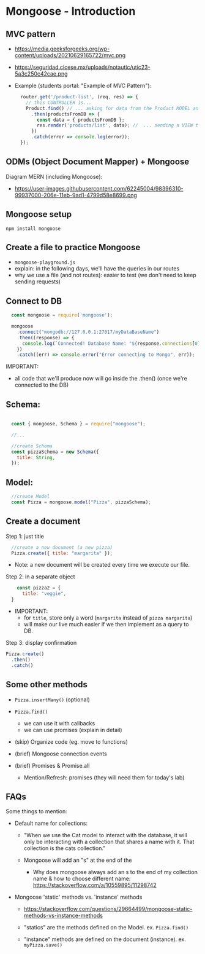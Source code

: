 

# Mongoose - Introduction


<!-- 


@to-do: 
- improve these notes
- create slides (MVC pattern, mongoose intro)


-->




## MVC pattern
  - https://media.geeksforgeeks.org/wp-content/uploads/20210629165722/mvc.png
  - https://seguridad.cicese.mx/uploads/notautic/utic23-5a3c250c42cae.png


- Example (students portal: "Example of MVC Pattern"):

  ```js
    router.get('/product-list', (req, res) => {
      // this CONTROLLER is...
      Product.find() // ... asking for data from the Product MODEL and ...
        .then(productsFromDB => {
          const data = { productsFromDB };
          res.render('products/list', data); //  ... sending a VIEW to the client
        })
        .catch(error => console.log(error));
    });
  ```
  

## ODMs (Object Document Mapper) + Mongoose


Diagram MERN (including Mongoose):
- https://user-images.githubusercontent.com/62245004/98396310-99937000-206e-11eb-9ad1-4799d58e8699.png



## Mongoose setup

`npm install mongoose`



<!--
@Luis:

Instead of the steps in the students portal, do the following
  - Start creating a basic Schema
      const productSchema = new Schema({});
  - Then create the model
  - Then Model.create()
  - Then Model.find()

-->


## Create a file to practice Mongoose

- `mongoose-playground.js`
- explain: in the following days, we'll have the queries in our routes
- why we use a file (and not routes): easier to test (we don't need to keep sending requests)



## Connect to DB


  ```js
    const mongoose = require('mongoose');

    mongoose
      .connect("mongodb://127.0.0.1:27017/myDataBaseName")
      .then((response) => {
        console.log(`Connected! Database Name: "${response.connections[0].name}"`);
      })
      .catch((err) => console.error("Error connecting to Mongo", err));

  ```

IMPORTANT:
- all code that we'll produce now will go inside the .then() (once we're connected to the DB)





## Schema:


```js

  const { mongoose, Schema } = require("mongoose");

  //...

  //create Schema
  const pizzaSchema = new Schema({
    title: String,
  }); 
```


## Model:


```js
  //create Model
  const Pizza = mongoose.model("Pizza", pizzaSchema);
```




<!-- 

SKIP: instance + save.


Students portal: 


```
  const kitty = new Cat({ name: 'Ironhacker' });

  kitty
  .save()
  .then(newCat => console.log(`A new cat is created: ${newCat}!`))
  .catch(err => console.log(`Error while creating a new cat: ${err}`));
```

-->


## Create a document


Step 1: just title

  ```js
    //create a new document (a new pizza)
    Pizza.create({ title: "margarita" });
  ```

  <!-- @Luis: for title, use "margarita" instead of "pizza margarita". -->


  - Note: a new document will be created every time we execute our file.



Step 2: in a separate object


  ```js
      const pizza2 = {
        title: "veggie",
    }
  ```

  <!-- ```js
      const data = {
        title: "margarita",
        price: 8,
        imageFile: "pizza-margarita.jpg",
        ingredients: ["mozzarella", "tomato sauce", "basilicum"]
    }
  ``` -->

  - IMPORTANT: 
    - for `title`, store only a word (`margarita` instead of `pizza margarita`)
    - will make our live much easier if we then implement as a query to DB.


Step 3: display confirmation

  ```js
  Pizza.create()
    .then()
    .catch()
  ```





 ## Some other methods


- `Pizza.insertMany()` (optional) 


- `Pizza.find()`
  - we can use it with callbacks
  - we can use promises (explain in detail)




- (skip) Organize code (eg. move to functions)


- (brief) Mongoose connection events


- (brief) Promises & Promise.all
  - Mention/Refresh: promises (they will need them for today's lab)




## FAQs

Some things to mention:

- Default name for  collections:
  - "When we use the Cat model to interact with the database, it will only be interacting with a collection that shares a name with it. That collection is the cats collection."

  - Mongoose will add an "s" at the end of the 
    - Why does mongoose always add an s to the end of my collection name & how to choose different name:
      https://stackoverflow.com/a/10559895/11298742


- Mongoose 'static' methods vs. 'instance' methods
  - https://stackoverflow.com/questions/29664499/mongoose-static-methods-vs-instance-methods

  - "statics" are the methods defined on the Model. ex. `Pizza.find()`
  - "instance" methods are defined on the document (instance). ex. `myPizza.save()`


